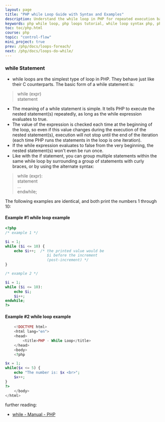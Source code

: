 ```yaml
---
layout: page
title: "PHP while Loop Guide with Syntax and Examples"
description: Understand the while loop in PHP for repeated execution based on conditions. Includes syntax, examples, and tips to write cleaner looping logic in PHP.
keywords: php while loop, php loops tutorial, while loop syntax php, php programming basics, php control structures, php documentation, php while loop examples
toc: toc/php.html
course: php
topic: "control-flow"
mini_project: true
prev: /php/docs/loops-foreach/
next: /php/docs/loops-do-while/
---
```


### while Statement

- while loops are the simplest type of loop in PHP. They behave just like their C counterparts. The basic form of a while statement is:

>while (expr)  
    statement  

- The meaning of a while statement is simple. It tells PHP to execute the nested statement(s) repeatedly, as long as the while expression evaluates to true.
- The value of the expression is checked each time at the beginning of the loop, so even if this value changes during the execution of the nested statement(s), execution will not stop until the end of the iteration (each time PHP runs the statements in the loop is one iteration).
- If the while expression evaluates to false from the very beginning, the nested statement(s) won't even be run once.
- Like with the if statement, you can group multiple statements within the same while loop by surrounding a group of statements with curly braces, or by using the alternate syntax:

>while (expr):  
    statement  
    ...  
endwhile;

The following examples are identical, and both print the numbers 1 through 10:

#### Example #1 while loop example

```php
<?php
/* example 1 */

$i = 1;
while ($i <= 10) {
    echo $i++;  /* the printed value would be
                   $i before the increment
                   (post-increment) */
}

/* example 2 */

$i = 1;
while ($i <= 10):
    echo $i;
    $i++;
endwhile;
?>
```

#### Example #2 while loop example

```php
    <!DOCTYPE html>
    <html lang="en">
    <head>
        <title>PHP - While Loop</title>
    </head>
    <body>
    <?php

$x = 1;
while($x <= 5) {
    echo "The number is: $x <br>";
    $x++;
}
?>
    </body>
</html>
```

further reading:

- [while - Manual - PHP](https://www.php.net/manual/en/control-structures.while.php)

